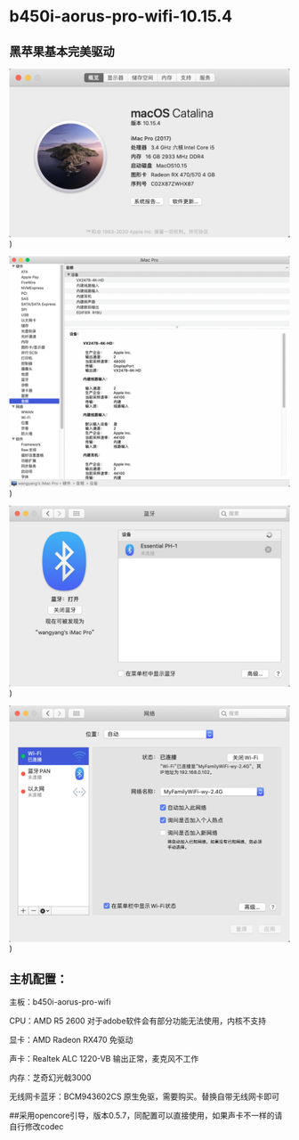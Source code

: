 # b450i-aorus-pro-wifi-10.15.4

## 黑苹果基本完美驱动



![](https://github.com/MikasaEmiya/RainmeterSkins_4K/raw/master/images/关于本机.png))



![](https://github.com/MikasaEmiya/RainmeterSkins_4K/raw/master/images/音频.png))

![](https://github.com/MikasaEmiya/RainmeterSkins_4K/raw/master/images/蓝牙.png))

![](https://github.com/MikasaEmiya/RainmeterSkins_4K/raw/master/images/无线网络.png))



## 主机配置：

主板：b450i-aorus-pro-wifi 

CPU：AMD R5 2600   对于adobe软件会有部分功能无法使用，内核不支持

显卡：AMD Radeon RX470  免驱动

声卡：Realtek ALC 1220-VB   输出正常，麦克风不工作

内存：芝奇幻光戟3000

无线网卡蓝牙：BCM943602CS   原生免驱，需要购买。替换自带无线网卡即可



##采用opencore引导，版本0.5.7，同配置可以直接使用，如果声卡不一样的请自行修改codec






